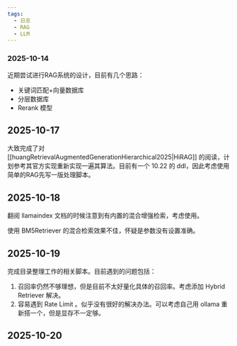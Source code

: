 ```yaml
---
tags:
  - 日志
  - RAG
  - LLM
---
```


### 2025-10-14

近期尝试进行RAG系统的设计，目前有几个思路：

- 关键词匹配+向量数据库
- 分层数据库
- Rerank 模型

## 2025-10-17

大致完成了对 [[huangRetrievalAugmentedGenerationHierarchical2025|HiRAG]] 的阅读，计划参考其官方实现重新实现一遍其算法。目前有一个 10.22 的 ddl，因此考虑使用简单的RAG先写一版处理脚本。

## 2025-10-18

翻阅 llamaindex 文档的时候注意到有内置的混合增强检索，考虑使用。

使用 BM5Retriever 的混合检索效果不佳，怀疑是参数没有设置准确。

## 2025-10-19

完成目录整理工作的相关脚本。目前遇到的问题包括：

1. 召回率仍然不够理想，但是目前不太好量化具体的召回率。考虑添加 Hybrid Retriever 解决。
2. 容易遇到 Rate Limit 。似乎没有很好的解决办法。可以考虑自己用 ollama 重新搭一个，但是显存不一定够。
## 2025-10-20

